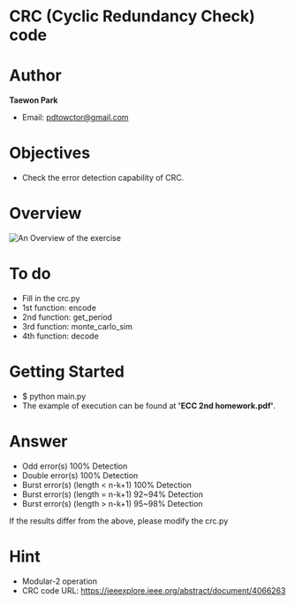 # CRC (Cyclic Redundancy Check) code

# Author

**Taewon Park** 

- Email: pdtowctor@gmail.com

# Objectives
- Check the error detection capability of CRC.

# Overview
![An Overview of the exercise](https://github.com/xyz123479/ECC-exercise/blob/main/01_Basic/05_CRC_code/CRC%20code.png)

# To do
- Fill in the crc.py
- 1st function: encode
- 2nd function: get_period
- 3rd function: monte_carlo_sim
- 4th function: decode

# Getting Started
- $ python main.py
- The example of execution can be found at **'ECC 2nd homework.pdf'**.

# Answer
- Odd error(s) 100% Detection
- Double error(s) 100% Detection
- Burst error(s) (length < n-k+1) 100% Detection
- Burst error(s) (length = n-k+1) 92~94% Detection
- Burst error(s) (length > n-k+1) 95~98% Detection

If the results differ from the above, please modify the crc.py

# Hint
- Modular-2 operation
- CRC code URL: https://ieeexplore.ieee.org/abstract/document/4066263
